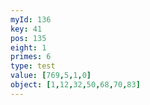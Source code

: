 ```yaml
---
myId: 136
key: 41
pos: 135
eight: 1
primes: 6
type: test
value: [769,5,1,0]
object: [1,12,32,50,68,70,83]
---
```

